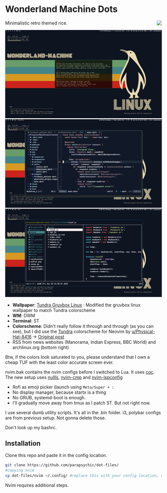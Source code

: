 # Wonderland Machine Dots

<a href="https://www.reddit.com/r/unixporn/comments/xqit1s/dwm_kids_dont_read_news_these_days_they_said/"> 
  <img src="https://logodownload.org/wp-content/uploads/2018/02/reddit-logo-16.png" height=30px align=right>
</a>


Minimalistic retro themed rice. 


<img src="screenshot.png" target="_blank" rel="noopener">

<img src="nvim-screenshot.png" target="_blank" rel="noopener">

<img src="lf-screenshot.png" target="_blank" rel="noopener">

+ **Wallpaper**: [Tundra Gruvbox Linux](https://imgur.com/qTMjZoE) : Modified the gruvbox linux wallpaper to match Tundra colorscheme
+ **WM**: DWM
+ **Terminal**: ST
+ **Colorscheme**: Didn't really follow it through and through (as you can see), but I did use the [Tundra](https://github.com/sam4llis/nvim-tundra) colorscheme for Neovim by [u/Physical-Hat-8416](https://www.reddit.com/u/Physical-Hat-8416/) -> [Original post](https://www.reddit.com/r/neovim/comments/x9yws0/nvimtundra_a_punchy_dark_colorscheme_for_neovim/)
+ RSS from news websites (Manorama, Indian Express, BBC World) and archlinux.org (bottom right)

Btw, if the colors look saturated to you, please understand that I own a cheap TUF with the least color accurate screen ever.

nvim.bak contains the nvim configs before I switched to Lua. It uses [coc](https://github.com/neoclide/coc.nvim). The new setup uses [nullls](https://github.com/jose-elias-alvarez/null-ls.nvim), [nvim-cmp](https://github.com/hrsh7th/nvim-cmp) and [nvim-lspconfig](https://github.com/neovim/nvim-lspconfig)

+ Rofi as emoji picker (launch using `Meta/Super + :`
+ No display manager, because startx is a thing
+ No GRUB, systemd-boot is enough.
+ I'll gradually move away from tmux as I patch ST. But not right now.


I use several dumb utility scripts. It's all in the .bin folder. i3, polybar configs are from previous setup. Not gonna delete those.

Don't look up my bashrc.




## Installation

Clone this repo and paste it in the config location. 

```bash
git clone https://github.com/parapsychic/dot-files/
#copying nvim
cp dot-files/nvim ~/.config/ #replace this with your config location, usually $XDG_HOME helps
```
Nvim requires additional steps. 




